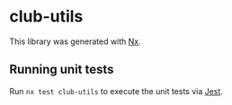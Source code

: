 # club-utils

This library was generated with [Nx](https://nx.dev).

## Running unit tests

Run `nx test club-utils` to execute the unit tests via [Jest](https://jestjs.io).
